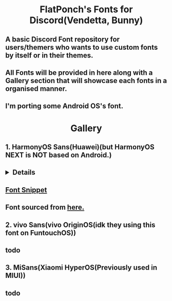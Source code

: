 <p align="center">
    <h1 align="center">FlatPonch's Fonts for Discord(Vendetta, Bunny)</h1>
</p>

## A basic Discord Font repository for users/themers who wants to use custom fonts by itself or in their themes.
## All Fonts will be provided in here along with a Gallery section that will showcase each fonts in a organised manner.
## I'm porting some Android OS's font.
<h1 align="center">Gallery</h1>
<h2 align="left">1. HarmonyOS Sans(Huawei)(but HarmonyOS NEXT is NOT based on Android.)</h2>
<h2><details>
<p align="left">
<img src="./assets/hmos/hmos-1.jpg" width="300"/>
<img src="./assets/hmos/hmos-2.jpg" width="300"/>
<img src="./assets/hmos/hmos-3.jpg" width="300"/>
<img src="./assets/hmos/hmos-4.jpg" width="300"/>
</p>
</details>
</h2>

## [Font Snippet](https://raw.githubusercontent.com/FlatPonch/Vendetta-Fonts/main/HarmonyOS_Sans/HarmonyOS_Sans-font-snippet.json)
## Font sourced from [here.](https://developer.huawei.com/consumer/cn/design/resource/)

<h2 align="left">2. vivo Sans(vivo OriginOS(idk they using this font on FuntouchOS))</h2>
<h2>todo

<h2 align="left">3. MiSans(Xiaomi HyperOS(Previously used in MIUI))</h2>
<h2>todo

<!--
template(me only)

<h2 align="left">Number. Font name here</h2>
<h2><details>
<p align="left">
<img src="./assets/fontnamehere-1.png" width="300"/>
<img src="./assets/fontnamehere-2.png" width="300"/>
<img src="./assets/fontnamehere-3.png" width="300"/>
<img src="./assets/fontnamehere-4.png" width="300"/>
</p>
</details>
</h2>

## [Font Snippet](https://raw.githubusercontent.com/FlatPonch/Vendetta-Fonts/main/"fontpath"/"fontname"-font-snippet.json)
## Font sourced from [here.](source here)

yk, i copy(stole) from here :P -> https://github.com/Rairof/Theme-Fonts
-->

